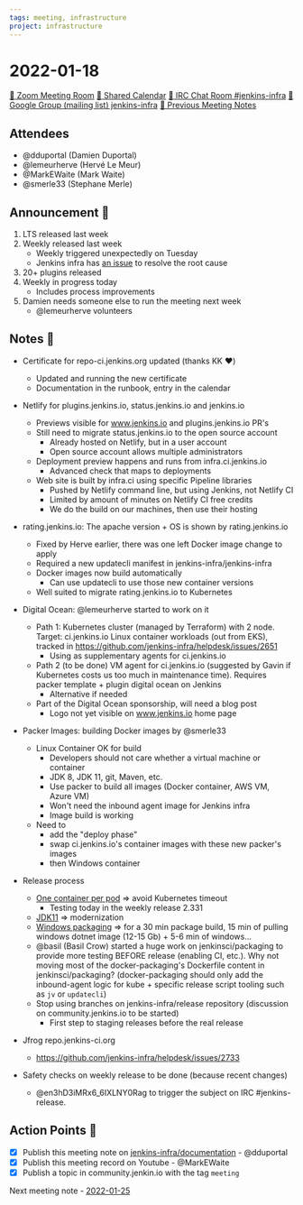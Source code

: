```yaml
---
tags: meeting, infrastructure
project: infrastructure
---
```

<!-- markdownlint-disable MD026-->


# 2022-01-18

[:movie_camera: Zoom Meeting Room](https://zoom.us/j/92454301214?pwd=aEVoUi9EanpaakN3L1ZxRlpDQk5Ddz09)
[:calendar: Shared Calendar](https://jenkins.io/event-calendar/)
[:speech_balloon: IRC Chat Room #jenkins-infra](https://jenkins.io/chat/#jenkins-infra)
[:email: Google Group (mailing list) jenkins-infra](https://groups.google.com/g/jenkins-infra)
[🧠 Previous Meeting Notes](https://github.com/jenkins-infra/documentation/blob/main/meetings/2022-01-11.md)

## Attendees

* @dduportal (Damien Duportal)
* @lemeurherve (Hervé Le Meur)
* @MarkEWaite (Mark Waite)
* @smerle33 (Stephane Merle)

## Announcement :loudspeaker:

1. LTS released last week
2. Weekly released last week
    * Weekly triggered unexpectedly on Tuesday
    * Jenkins infra has [an issue](https://github.com/jenkins-infra/helpdesk/issues/2727) to resolve the root cause
4. 20+ plugins released
5. Weekly in progress today
    * Includes process improvements
6. Damien needs someone else to run the meeting next week
    * @lemeurherve volunteers

## Notes :book:

* Certificate for repo-ci.jenkins.org updated (thanks KK :heart:)
    * Updated and running the new certificate
    * Documentation in the runbook, entry in the calendar
* Netlify for plugins.jenkins.io, status.jenkins.io and jenkins.io
    * Previews visible for www.jenkins.io and plugins.jenkins.io PR's
    * Still need to migrate status.jenkins.io to the open source account
        * Already hosted on Netlify, but in a user account
        * Open source account allows multiple administrators
    * Deployment preview happens and runs from infra.ci.jenkins.io
        * Advanced check that maps to deployments
    * Web site is built by infra.ci using specific Pipeline libraries
        * Pushed by Netlify command line, but using Jenkins, not Netlify CI
        * Limited by amount of minutes on Netlify CI free credits
        * We do the build on our machines, then use their hosting
* rating.jenkins.io: The apache version + OS is shown by rating.jenkins.io
  * Fixed by Herve earlier, there was one left Docker image change to apply
  * Required a new updatecli manifest in jenkins-infra/jenkins-infra
  * Docker images now build automatically
      * Can use updatecli to use those new container versions
  * Well suited to migrate rating.jenkins.io to Kubernetes

* Digital Ocean: @lemeurherve started to work on it
  * Path 1: Kubernetes cluster (managed by Terraform) with 2 node. Target: ci.jenkins.io Linux container workloads (out from EKS), tracked in https://github.com/jenkins-infra/helpdesk/issues/2651
      * Using as supplementary agents for ci.jenkins.io
  * Path 2 (to be done) VM agent for ci.jenkins.io (suggested by Gavin if Kubernetes costs us too much in maintenance time). Requires packer template + plugin digital ocean on Jenkins
      * Alternative if needed
  * Part of the Digital Ocean sponsorship, will need a blog post
      * Logo not yet visible on www.jenkins.io home page

* Packer Images: building Docker images by @smerle33
  * Linux Container OK for build
      * Developers should not care whether a virtual machine or container
      * JDK 8, JDK 11, git, Maven, etc.
      * Use packer to build all images (Docker container, AWS VM, Azure VM)
      * Won't need the inbound agent image for Jenkins infra
      * Image build is working
  * Need to
      * add the "deploy phase"
      * swap ci.jenkins.io's container images with these new packer's images
      * then Windows container


* Release process
    * [One container per pod](https://github.com/jenkins-infra/release/issues/201) => avoid Kubernetes timeout
        * Testing today in the weekly release 2.331
    * [JDK11](https://github.com/jenkins-infra/release/issues/199) => modernization
    * [Windows packaging](https://github.com/jenkins-infra/release/issues/212) => for a 30 min package build, 15 min of pulling windows dotnet image (12-15 Gb) + 5-6 min of windows...
    * @basil (Basil Crow) started a huge work on jenkinsci/packaging to provide more testing BEFORE release (enabling CI, etc.). Why not moving most of the docker-packaging's Dockerfile content in jenkinsci/packaging? (docker-packaging should only add the inbound-agent logic for kube + specific release script tooling such as `jv` or `updatecli`)
    * Stop using branches on jenkins-infra/release repository (discussion on community.jenkins.io to be started)
        * First step to staging releases before the real release

* Jfrog repo.jenkins-ci.org
    * https://github.com/jenkins-infra/helpdesk/issues/2733

* Safety checks on weekly release to be done (because recent changes)
    * @en3hD3iMRx6_6IXLNY0Rag to trigger the subject on IRC #jenkins-release.


## Action Points :muscle:

* [x] Publish this meeting note on [jenkins-infra/documentation](https://github.com/jenkins-infra/documentation) - @dduportal 
* [x] Publish this meeting record on Youtube - @MarkEWaite 
* [x] Publish a topic in community.jenkin.io with the tag `meeting`

Next meeting note - [2022-01-25](https://github.com/jenkins-infra/documentation/blob/main/meetings/2022-01-25.md) 
